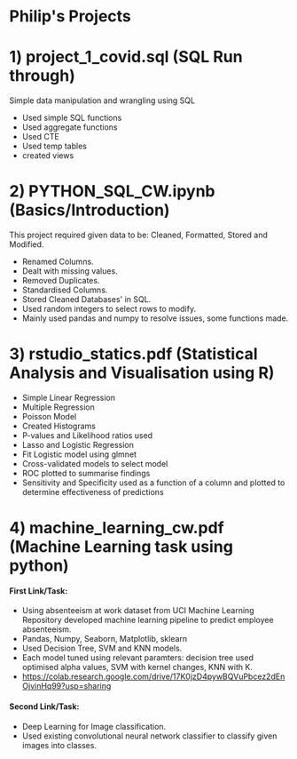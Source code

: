 # Philip's Projects

# 1) project_1_covid.sql (SQL Run through)

Simple data manipulation and wrangling using SQL
- Used simple SQL functions
- Used aggregate functions
- Used CTE
- Used temp tables
- created views

# 2) PYTHON_SQL_CW.ipynb (Basics/Introduction)

This project required given data to be: Cleaned, Formatted, Stored and Modified.
- Renamed Columns.
- Dealt with missing values.
- Removed Duplicates.
- Standardised Columns.
- Stored Cleaned Databases' in SQL.
- Used random integers to select rows to modify.
- Mainly used pandas and numpy to resolve issues, some functions made.

# 3) rstudio_statics.pdf (Statistical Analysis and Visualisation using R)
- Simple Linear Regression
- Multiple Regression
- Poisson Model
- Created Histograms
- P-values and Likelihood ratios used
- Lasso and Logistic Regression
- Fit Logistic model using glmnet
- Cross-validated models to select model
- ROC plotted to summarise findings
- Sensitivity and Specificity used as a function of a column and plotted to determine effectiveness of predictions

# 4) machine_learning_cw.pdf (Machine Learning task using python)
#### First Link/Task:
- Using absenteeism at work dataset from UCI Machine Learning Repository developed machine learning pipeline to predict employee absenteeism.
- Pandas, Numpy, Seaborn, Matplotlib, sklearn
- Used Decision Tree, SVM and KNN models.
- Each model tuned using relevant paramters: decision tree used optimised alpha values, SVM with kernel changes, KNN with K. 
- https://colab.research.google.com/drive/17K0jzD4pywBQVuPbcez2dEnOjvinHq99?usp=sharing
#### Second Link/Task:
- Deep Learning for Image classification.
- Used existing convolutional neural network classifier to classify given images into classes.
